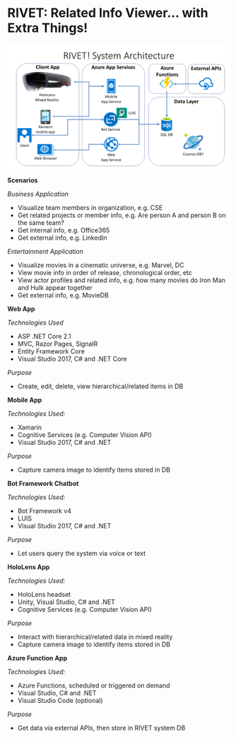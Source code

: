 # RIVET: Related Info Viewer... with Extra Things!

![](https://github.com/shahedc/Rivet/blob/master/images/Related-Info-Viewer.png)

**Scenarios**

*Business Application*
- Visualize team members in organization, e.g. CSE
- Get related projects or member info, e.g. Are person A and person B on the same team?
- Get internal info, e.g. Office365
- Get external info, e.g. LinkedIn

*Entertainment Application*
- Visualize movies in a cinematic universe, e.g. Marvel, DC
- View movie info in order of release, chronological order, etc
- View actor profiles and related info, e.g. how many movies do Iron Man and Hulk appear together
- Get external info, e.g. MovieDB


**Web App**

*Technologies Used*
- ASP .NET Core 2.1
- MVC, Razor Pages, SignalR
- Entity Framework Core
- Visual Studio 2017, C# and .NET Core

*Purpose*
- Create, edit, delete, view hierarchical/related items in DB


**Mobile App**

*Technologies Used:*
- Xamarin
- Cognitive Services (e.g. Computer Vision API)
- Visual Studio 2017, C# and .NET

*Purpose*
- Capture camera image to identify items stored in DB


**Bot Framework Chatbot**

*Technologies Used:*
- Bot Framework v4
- LUIS
- Visual Studio 2017, C# and .NET

*Purpose*
- Let users query the system via voice or text 


**HoloLens App**

*Technologies Used:*
- HoloLens headset
- Unity, Visual Studio, C# and .NET
- Cognitive Services (e.g. Computer Vision API)

*Purpose*
- Interact with hierarchical/related data in mixed reality 
- Capture camera image to identify items stored in DB


**Azure Function App**

*Technologies Used:*
- Azure Functions, scheduled or triggered on demand 
- Visual Studio, C# and .NET
- Visual Studio Code (optional)

*Purpose*
- Get data via external APIs, then store in RIVET system DB


